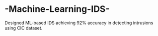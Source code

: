 # -Machine-Learning-IDS-
Designed ML-based IDS achieving 92% accuracy in detecting intrusions using CIC dataset.
